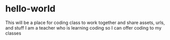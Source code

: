 # hello-world
This will be a place for coding class to work together and share assets, urls, and stuff
I am a teacher who is learning coding so I can offer coding to my classes
